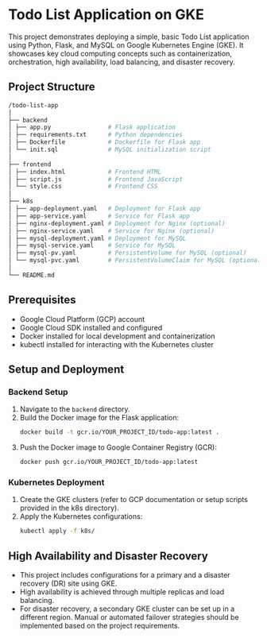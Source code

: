 # Todo List Application on GKE

This project demonstrates deploying a simple, basic Todo List application using Python, Flask, and MySQL on Google Kubernetes Engine (GKE). It showcases key cloud computing concepts such as containerization, orchestration, high availability, load balancing, and disaster recovery.

## Project Structure

```graphql
/todo-list-app
│
├── backend
│ ├── app.py                # Flask application
│ ├── requirements.txt      # Python dependencies
│ ├── Dockerfile            # Dockerfile for Flask app
│ └── init.sql              # MySQL initialization script
│
├── frontend
│ ├── index.html            # Frontend HTML
│ ├── script.js             # Frontend JavaScript
│ └── style.css             # Frontend CSS
│
├── k8s
│ ├── app-deployment.yaml   # Deployment for Flask app
│ ├── app-service.yaml      # Service for Flask app
│ ├── nginx-deployment.yaml # Deployment for Nginx (optional)
│ ├── nginx-service.yaml    # Service for Nginx (optional)
│ ├── mysql-deployment.yaml # Deployment for MySQL
│ ├── mysql-service.yaml    # Service for MySQL
│ ├── mysql-pv.yaml         # PersistentVolume for MySQL (optional)
│ └── mysql-pvc.yaml        # PersistentVolumeClaim for MySQL (optional)
│
└── README.md
```

## Prerequisites

- Google Cloud Platform (GCP) account
- Google Cloud SDK installed and configured
- Docker installed for local development and containerization
- kubectl installed for interacting with the Kubernetes cluster

## Setup and Deployment

### Backend Setup

1. Navigate to the `backend` directory.
2. Build the Docker image for the Flask application:
   ```bash
   docker build -t gcr.io/YOUR_PROJECT_ID/todo-app:latest .
   ```
3. Push the Docker image to Google Container Registry (GCR):
   ```bash
   docker push gcr.io/YOUR_PROJECT_ID/todo-app:latest
   ```

### Kubernetes Deployment

1. Create the GKE clusters (refer to GCP documentation or setup scripts provided in the k8s directory).
2. Apply the Kubernetes configurations:
   ```bash
   kubectl apply -f k8s/
   ```

## High Availability and Disaster Recovery
- This project includes configurations for a primary and a disaster recovery (DR) site using GKE.
- High availability is achieved through multiple replicas and load balancing.
- For disaster recovery, a secondary GKE cluster can be set up in a different region. Manual or automated failover strategies should be implemented based on the project requirements.

